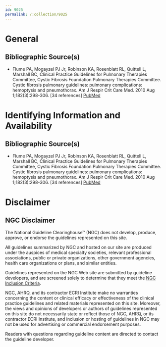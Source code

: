 ```yaml
---
id: 9025
permalink: /:collection/9025
---
```


# General

## Bibliographic Source(s)

- Flume PA, Mogayzel PJ Jr, Robinson KA, Rosenblatt RL, Quittell L, Marshall BC, Clinical Practice Guidelines for Pulmonary Therapies Committee, Cystic Fibrosis Foundation Pulmonary Therapies Committee. Cystic fibrosis pulmonary guidelines: pulmonary complications: hemoptysis and pneumothorax. Am J Respir Crit Care Med. 2010 Aug 1;182(3):298-306. [34 references] [ PubMed ](http://www.ncbi.nlm.nih.gov/entrez/query.fcgi?cmd=Retrieve&db=pubmed&dopt=Abstract&list_uids=20675678)

# Identifying Information and Availability

## Bibliographic Source(s)

- Flume PA, Mogayzel PJ Jr, Robinson KA, Rosenblatt RL, Quittell L, Marshall BC, Clinical Practice Guidelines for Pulmonary Therapies Committee, Cystic Fibrosis Foundation Pulmonary Therapies Committee. Cystic fibrosis pulmonary guidelines: pulmonary complications: hemoptysis and pneumothorax. Am J Respir Crit Care Med. 2010 Aug 1;182(3):298-306. [34 references] [ PubMed ](http://www.ncbi.nlm.nih.gov/entrez/query.fcgi?cmd=Retrieve&db=pubmed&dopt=Abstract&list_uids=20675678)

# Disclaimer

## NGC Disclaimer

The National Guideline Clearinghouse™ (NGC) does not develop, produce, approve, or endorse the guidelines represented on this site.

All guidelines summarized by NGC and hosted on our site are produced under the auspices of medical specialty societies, relevant professional associations, public or private organizations, other government agencies, health care organizations or plans, and similar entities.

Guidelines represented on the NGC Web site are submitted by guideline developers, and are screened solely to determine that they meet the [NGC Inclusion Criteria](/help-and-about/summaries/inclusion-criteria).

NGC, AHRQ, and its contractor ECRI Institute make no warranties concerning the content or clinical efficacy or effectiveness of the clinical practice guidelines and related materials represented on this site. Moreover, the views and opinions of developers or authors of guidelines represented on this site do not necessarily state or reflect those of NGC, AHRQ, or its contractor ECRI Institute, and inclusion or hosting of guidelines in NGC may not be used for advertising or commercial endorsement purposes.

Readers with questions regarding guideline content are directed to contact the guideline developer.

